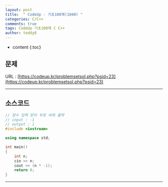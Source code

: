 ```yaml
---
layout: post   
title:  " CodeUp - 기초100제(1040) "
categories: C/C++
comments: true
tags: CodeUp 기초100제 C C++
author: teddy8  
---
```

* content
{:toc}

## 문제
URL : [https://codeup.kr/problemsetsol.php?psid=23](https://codeup.kr/problemsetsol.php?psid=23)

---

## 소스코드
``` cpp
// 정수 입력 받아 부호 바꿔 출력
// input : -1
// output : 1
#include <iostream>

using namespace std;

int main()
{
	int n;
	cin >> n;
	cout << (n * -1);
	return 0;
}
```

---

